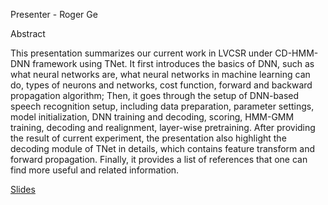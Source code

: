 Presenter - Roger Ge

Abstract

This presentation summarizes our current work in LVCSR under CD-HMM-DNN framework using TNet. It first introduces the basics of DNN, such as what neural networks are, what neural networks in machine learning can do, types of neurons and networks, cost function, forward and backward propagation algorithm; Then, it goes through the setup of DNN-based speech recognition setup, including data preparation, parameter settings, model initialization, DNN training and decoding, scoring, HMM-GMM training, decoding and realignment, layer-wise pretraining. After providing the result of current experiment, the presentation also highlight the decoding module of TNet in details, which contains feature transform and forward propagation. Finally, it provides a list of references that one can find more useful and related information.

[Slides](https://confluence.inin.com/download/attachments/65442259/Presentation_20141031v3.pptx?version=1&modificationDate=1415200541000&api=v2)

 
